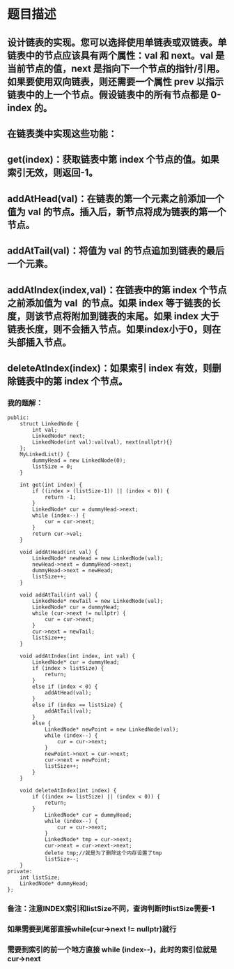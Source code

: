 # 题目描述
## 设计链表的实现。您可以选择使用单链表或双链表。单链表中的节点应该具有两个属性：val 和 next。val 是当前节点的值，next 是指向下一个节点的指针/引用。如果要使用双向链表，则还需要一个属性 prev 以指示链表中的上一个节点。假设链表中的所有节点都是 0-index 的。
## 在链表类中实现这些功能：
## get(index)：获取链表中第 index 个节点的值。如果索引无效，则返回-1。
## addAtHead(val)：在链表的第一个元素之前添加一个值为 val 的节点。插入后，新节点将成为链表的第一个节点。
## addAtTail(val)：将值为 val 的节点追加到链表的最后一个元素。
## addAtIndex(index,val)：在链表中的第 index 个节点之前添加值为 val  的节点。如果 index 等于链表的长度，则该节点将附加到链表的末尾。如果 index 大于链表长度，则不会插入节点。如果index小于0，则在头部插入节点。
## deleteAtIndex(index)：如果索引 index 有效，则删除链表中的第 index 个节点。
### 我的题解：
```class MyLinkedList {
public:
    struct LinkedNode {
        int val;
        LinkedNode* next;
        LinkedNode(int val):val(val), next(nullptr){}
    };
    MyLinkedList() {
        dummyHead = new LinkedNode(0);
        listSize = 0;
    }
    
    int get(int index) {
        if ((index > (listSize-1)) || (index < 0)) {
            return -1;
        }
        LinkedNode* cur = dummyHead->next;
        while (index--) {
            cur = cur->next;
        }
        return cur->val;
    }
    
    void addAtHead(int val) {
        LinkedNode* newHead = new LinkedNode(val);
        newHead->next = dummyHead->next;
        dummyHead->next = newHead;
        listSize++;
    }
    
    void addAtTail(int val) {
        LinkedNode* newTail = new LinkedNode(val);
        LinkedNode* cur = dummyHead;
        while (cur->next != nullptr) {
            cur = cur->next;
        }
        cur->next = newTail;
        listSize++;
    }
    
    void addAtIndex(int index, int val) {
        LinkedNode* cur = dummyHead;
        if (index > listSize) {
            return;
        }
        else if (index < 0) {
            addAtHead(val);
        }
        else if (index == listSize) {
            addAtTail(val);
        }
        else {
            LinkedNode* newPoint = new LinkedNode(val);
            while (index--) {
                cur = cur->next;
            }
            newPoint->next = cur->next;
            cur->next = newPoint;
            listSize++;
        }
    }
    
    void deleteAtIndex(int index) {
        if ((index >= listSize) || (index < 0)) {
            return;
        }
            LinkedNode* cur = dummyHead;
            while (index--) {
                cur = cur->next;
            }
            LinkedNode* tmp = cur->next;
            cur->next = cur->next->next;
            delete tmp;//就是为了删除这个内存设置了tmp
            listSize--;
    }
private:
    int listSize;
    LinkedNode* dummyHead;
};
```
### **备注**：注意INDEX索引和listSize不同，查询判断时listSize需要-1
### 如果需要到尾部直接while(cur->next != nullptr)就行
### 需要到索引的前一个地方直接 while (index--)，此时的索引位就是cur->next